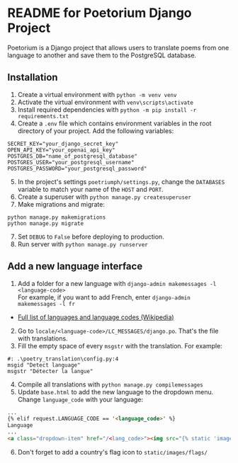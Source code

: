 # README for Poetorium Django Project
Poetorium is a Django project that allows users to translate poems from one language to another and save them to the PostgreSQL database.
## Installation
1. Create a virtual environment with `python -m venv venv`
1. Activate the virtual environment with `venv\scripts\activate`
1. Install required dependencies with `python -m pip install -r requirements.txt`
1. Create a `.env` file which contains environment variables in the root directory of your project. Add the following variables:
```
SECRET_KEY="your_django_secret_key"
OPEN_API_KEY="your_openai_api_key"
POSTGRES_DB="name_of_postgresql_database"
POSTGRES_USER="your_postgresql_username"
POSTGRES_PASSWORD="your_postgresql_password"
```
5. In the project's settings `poetriumph/settings.py`, change the `DATABASES` variable to match your name of the `HOST` and `PORT`.
1. Create a superuser with `python manage.py createsuperuser`
1. Make migrations and migrate:
```
python manage.py makemigrations
python manage.py migrate
```
7. Set `DEBUG` to `False` before deploying to production.
8. Run server with `python manage.py runserver`
## Add a new language interface
1. Add a folder for a new language with `django-admin makemessages -l <language-code>`
<br>For example, if you want to add French, enter `django-admin makemessages -l fr`
* [Full list of languages and language codes (Wikipedia)](https://en.wikipedia.org/wiki/List_of_ISO_639-1_codes)
2. Go to `locale/<language-code>/LC_MESSAGES/django.po`. That's the file with translations.
1. Fill the empty space of every `msgstr` with the translation. For example:
```
#: .\poetry_translation\config.py:4
msgid "Detect language"
msgstr "Détecter la langue"
```
4. Compile all translations with `python manage.py compilemessages`
1. Update `base.html` to add the new language to the dropdown menu. Change `language_code` with your language:
```html
...
{% elif request.LANGUAGE_CODE == '<language_code>' %}
Language
...
<a class="dropdown-item" href="/<lang_code>"><img src="{% static 'images/flags/<country>.png' %}" alt="flag_<country>"> {% trans "<Language>" %}</a>
```
6. Don't forget to add a country's flag icon to `static/images/flags/`